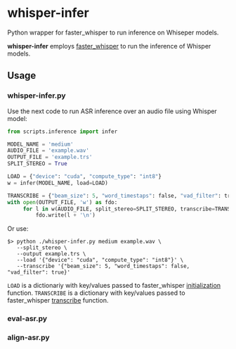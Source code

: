 # whisper-infer
Python wrapper for faster_whisper to run inference on Whiseper models.

**whisper-infer** employs [faster_whisper](https://github.com/SYSTRAN/faster-whisper/) to run the inference of Whisper models.

## Usage

### whisper-infer.py

Use the next code to run ASR inference over an audio file using Whisper model:
```python
from scripts.inference import infer

MODEL_NAME = 'medium'
AUDIO_FILE = 'example.wav'
OUTPUT_FILE = 'example.trs'
SPLIT_STEREO = True

LOAD = {"device": "cuda", "compute_type": "int8"}
w = infer(MODEL_NAME, load=LOAD)

TRANSCRIBE = {"beam_size": 5, "word_timestaps": false, "vad_filter": true}
with open(OUTPUT_FILE, 'w') as fdo:
     for l in w(AUDIO_FILE, split_stereo=SPLIT_STEREO, transcribe=TRANSCRIBE):
     	 fdo.write(l + '\n')
```

Or use:
```
$> python ./whisper-infer.py medium example.wav \
   --split_stereo \
   --output example.trs \
   --load '{"device": "cuda", "compute_type": "int8"}' \
   --transcribe '{"beam_size": 5, "word_timestaps": false, "vad_filter": true}'
```
`LOAD` is a dictionariy with key/values passed to faster_whisper [initialization](https://github.com/SYSTRAN/faster-whisper/blob/d57c5b40b06e59ec44240d93485a95799548af50/faster_whisper/transcribe.py#L584) function.
`TRANSCRIBE` is a dictionary with key/values passed to faster_whisper [transcribe](https://github.com/SYSTRAN/faster-whisper/blob/d57c5b40b06e59ec44240d93485a95799548af50/faster_whisper/transcribe.py#L705) function.

### eval-asr.py


### align-asr.py

